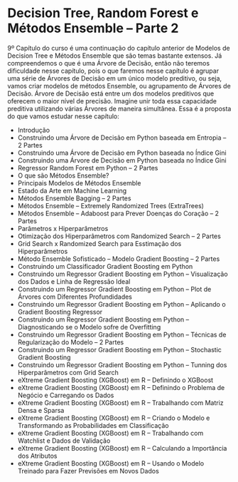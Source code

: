 # Decision Tree, Random Forest e Métodos Ensemble – Parte 2

9º Capítulo do curso é uma continuação do capítulo anterior de Modelos de Decision Tree e Métodos Ensemble que são temas bastante extensos. 
Já compreendemos o que é uma Árvore de Decisão, então não teremos dificuldade nesse capítulo, pois o que faremos nesse capítulo é agrupar uma série de Árvores de Decisão em um único modelo preditivo, ou seja, vamos criar modelos de métodos Ensemble, ou agrupamento de Árvores de Decisão.
Árvore de Decisão está entre um dos modelos preditivos que oferecem o maior nível de precisão. Imagine unir toda essa capacidade preditiva utilizando várias Árvores de maneira simultânea. Essa é a proposta do que vamos estudar nesse capítulo:

<ul>
  <li>Introdução</li>
  <li>Construindo uma Árvore de Decisão em Python baseada em Entropia – 2 Partes</li>
  <li>Construindo uma Árvore de Decisão em Python baseada no Índice Gini</li>
  <li>Construindo uma Árvore de Decisão em Python baseada no Índice Gini</li>
  <li>Regressor Random Forest em Python – 2 Partes</li>
  <li>O que são Métodos Ensemble?</li>
  <li>Principais Modelos de Métodos Ensemble</li>
  <li>Estado da Arte em Machine Learning</li>
  <li>Métodos Ensemble Bagging – 2 Partes</li>
  <li>Métodos Ensemble – Extremely Randomized Trees (ExtraTrees)</li>
  <li>Métodos Ensemble – Adaboost para Prever Doenças do Coração – 2 Partes</li>
  <li>Parâmetros x Hiperparâmetros</li>
  <li>Otimização dos Hiperparâmetros com Randomized Search – 2 Partes</li>
  <li>Grid Search x Randomized Search para Esstimação dos Hiperparâmetros</li>
  <li>Método Ensemble Sofisticado – Modelo Gradient Boosting – 2 Partes</li>
  <li>Construindo um Classificador Gradient Boosting em Python</li>
  <li>Construindo um Regressor Gradient Boosting em Python – Visualização dos Dados e Linha de Regressão Ideal</li>
  <li>Construindo um Regressor Gradient Boosting em Python – Plot de Árvores com Diferentes Profundidades</li>
  <li>Construindo um Regressor Gradient Boosting em Python – Aplicando o Gradient Boosting Regressor</li>
  <li>Construindo um Regressor Gradient Boosting em Python – Diagnosticando se o Modelo sofre de Overfitting</li>
  <li>Construindo um Regressor Gradient Boosting em Python – Técnicas de Regularização do Modelo – 2 Partes</li>
  <li>Construindo um Regressor Gradient Boosting em Python – Stochastic Gradient Boosting</li>
  <li>Construindo um Regressor Gradient Boosting em Python – Tunning dos Hiperparâmetros com Grid Search</li>
  <li>eXtreme Gradient Boosting (XGBoost) em R – Definindo o XGBoost</li>
  <li>eXtreme Gradient Boosting (XGBoost) em R – Definindo o Problema de Negócio e Carregando os Dados</li>
  <li>eXtreme Gradient Boosting (XGBoost) em R – Trabalhando com Matriz Densa e Sparsa</li>
  <li>eXtreme Gradient Boosting (XGBoost) em R – Criando o Modelo e Transformando as Probabilidades em Classificação</li>
  <li>eXtreme Gradient Boosting (XGBoost) em R – Trabalhando com Watchlist e Dados de Validação</li>
  <li>eXtreme Gradient Boosting (XGBoost) em R – Calculando a Importância dos Atributos</li>
  <li>eXtreme Gradient Boosting (XGBoost) em R – Usando o Modelo Treinado para Fazer Previsões em Novos Dados</li>
</ul>
